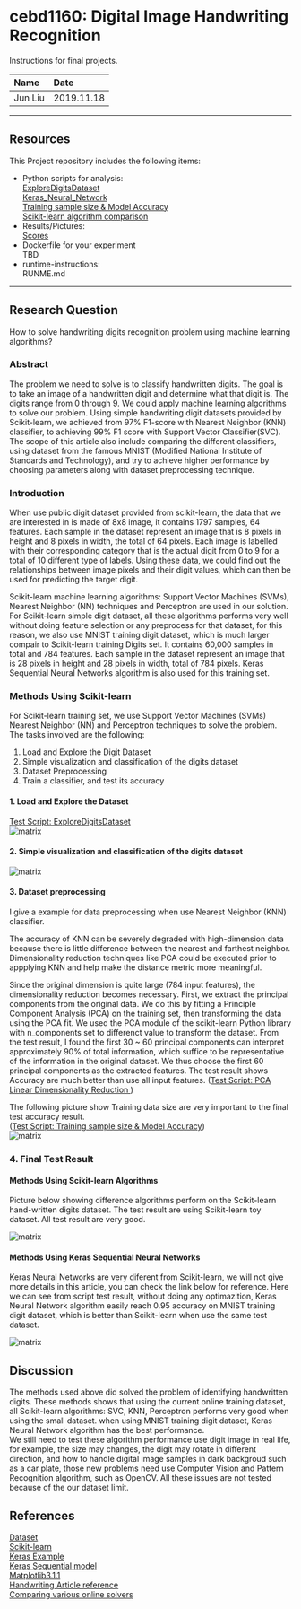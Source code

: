 # cebd1160: Digital Image Handwriting Recognition
Instructions for final projects.

| Name | Date |
|:-------|:---------------|
|Jun Liu | 2019.11.18|

-----

## Resources
This Project repository includes the following items:

- Python scripts for analysis:  
 [ExploreDigitsDataset](https://github.com/jasonliu2050/project/blob/master/ExploreDigitsDataset.py)  
 [Keras_Neural_Network](https://github.com/jasonliu2050/project/blob/master/Keras_Neural_Network.py)  
 [Training sample size & Model Accuracy](https://github.com/jasonliu2050/project/blob/master/TrainingSize_Accuracy.py)  
 [Scikit-learn algorithm comparison](https://github.com/jasonliu2050/project/blob/master/project.py)  
- Results/Pictures:  
 [Scores](https://github.com/jasonliu2050/project/blob/master/figures/Scores.png)
- Dockerfile for your experiment  
  TBD
- runtime-instructions:   
  RUNME.md
-----

## Research Question

How to solve handwriting digits recognition problem using machine learning algorithms?
 
### Abstract
The problem we need to solve is to classify handwritten digits. The goal is to take an image of a handwritten digit and determine what that digit is. The digits range from 0 through 9. We could apply machine learning algorithms to solve our problem. Using simple handwriting digit datasets provided by Scikit-learn, we achieved from 97% F1-score with Nearest Neighbor (KNN) classifier, to achieving 99% F1 score with Support Vector Classifier(SVC). The scope of this article also include comparing the different classifiers, using dataset from the famous MNIST (Modified National Institute of Standards and Technology), and try to achieve higher performance by choosing parameters along with dataset preprocessing technique.
### Introduction
When use public digit dataset provided from scikit-learn, the data that we are interested in is made of 8x8 image, it contains 1797 samples, 64 features. Each sample in the dataset represent an image that is 8 pixels in height and 8 pixels in width, the total of 64 pixels. Each image is labelled with their corresponding category that is the actual digit from 0 to 9 for a total of 10 different type of labels. Using these data, we could find out the relationships between image pixels and their digit values, which can then be used for predicting the target digit. 

Scikit-learn machine learning algorithms: Support Vector Machines (SVMs), Nearest Neighbor (NN) techniques and Perceptron are used in our solution. For Scikit-learn simple digit dataset, all these algorithms performs very well without doing feature selection or any preprocess for that dataset, for this reason, we also use MNIST training digit dataset, which is much larger compair to Scikit-learn training Digits set. It contains 60,000 samples in total and 784 features. Each sample in the dataset represent an image that is 28 pixels in height and 28 pixels in width, total of 784 pixels. Keras Sequential Neural Networks algorithm is also used for this training set. 

### Methods Using Scikit-learn
For Scikit-learn training set, we use Support Vector Machines (SVMs) Nearest Neighbor (NN) and Perceptron techniques to solve the problem. The tasks involved are the following:

1. Load and Explore the Digit Dataset
2. Simple visualization and classification of the digits dataset
3. Dataset Preprocessing 
4. Train a classifier, and test its accuracy

#### 1. Load and Explore the Dataset
[Test Script: ExploreDigitsDataset](https://github.com/jasonliu2050/project/blob/master/ExploreDigitsDataset.py)  
![matrix](./figures/ExploreDataset.png)


#### 2. Simple visualization and classification of the digits dataset

![matrix](./figures/PrincipalComponentAnalysis.png)

#### 3. Dataset preprocessing
I give a example for data preprocessing when use Nearest Neighbor (KNN) classifier.

The accuracy of KNN can be severely degraded with high-dimension data because there is little difference between the nearest and farthest neighbor. Dimensionality reduction techniques like PCA could be executed prior to appplying KNN and help make the distance metric more meaningful.

Since the original dimension is quite large (784 input features), the dimensionality reduction becomes necessary. First, we extract the principal components from the original data. We do this by fitting a Principle Component Analysis (PCA) on the training set, then transforming the data using the PCA fit. We used the PCA module of the scikit-learn Python library with n_components set to differenct value to transform the dataset. From the test result, I found the first 30 ~ 60 principal components can interpret approximately 90% of total information, which suffice to be representative of the information in the original dataset. We thus choose the first 60 principal components as the extracted features. The test result shows Accuracy are much better than use all input features. ([Test Script: PCA Linear Dimensionality Reduction ](https://github.com/jasonliu2050/project/blob/master/PCA_Linear_dimensionality_reduction.py))  

The following picture show Training data size are very important to the final test accuracy result.  
([Test Script: Training sample size & Model Accuracy](https://github.com/jasonliu2050/project/blob/master/TrainingSize_Accuracy.py))    
![matrix](./figures/Training_Size_Accuracy.png)

### 4. Final Test Result

#### Methods Using Scikit-learn Algorithms
Picture below showing difference algorithms perform on the Scikit-learn hand-written digits dataset.
The test result are using Scikit-learn toy dataset. All test result are very good.

![matrix](./figures/Comparation.png)

#### Methods Using Keras Sequential Neural Networks

Keras Neural Networks are very diferent from Scikit-learn, we will not give more details in this article, you can check the link below for reference. Here we can see from script test result, without doing any optimazition, Keras Neural Network algorithm easily reach 0.95 accuracy on MNIST training digit dataset, which is better than Scikit-learn when use the same test dataset.

![matrix](./figures/KerasScores.png)

## Discussion
The methods used above did solved the problem of identifying handwritten digits. These methods shows that using the current online training dataset, all  Scikit-learn algorithms: SVC, KNN, Perceptron performs very good when using the small dataset. when using MNIST training digit dataset, Keras Neural Network algorithm has the best performance.    
We still need to test these algorithm performance use digit image in real life, for example, the size may changes, the digit may rotate in different direction, and how to handle digital image samples in dark backgroud such as a car plate, those new problems need use Computer Vision and Pattern Recognition algorithm, such as OpenCV. All these issues are not tested because of the our dataset limit.  

## References
[Dataset](https://scikit-learn.org/stable/modules/generated/sklearn.datasets.load_digits.html#sklearn.datasets.load_digits)  
[Scikit-learn](https://scikit-learn.org/stable/whats_new.html#version-0-21-3)  
[Keras Example](https://medium.com/tebs-lab/how-to-classify-mnist-digits-with-different-neural-network-architectures-39c75a0f03e3)  
[Keras Sequential model](https://keras.io/models/sequential/)  
[Matplotlib3.1.1](https://matplotlib.org/3.1.1/users/whats_new.html)  
[Handwriting Article reference](https://medium.com/the-andela-way/applying-machine-learning-to-recognize-handwritten-characters-babcd4b8d705)  
[Comparing various online solvers](https://scikit-learn.org/stable/auto_examples/linear_model/plot_sgd_comparison.html#sphx-glr-auto-examples-linear-model-plot-sgd-comparison-py)  


